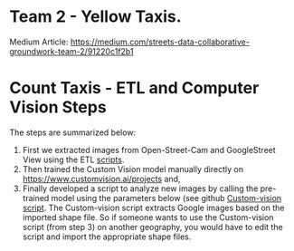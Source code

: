 # Team 2 - Yellow Taxis.

Medium Article: https://medium.com/streets-data-collaborative-groundwork-team-2/91220c1f2b1

# Count Taxis - ETL and Computer Vision Steps

The steps are summarized below:

1. First we extracted images from Open-Street-Cam and GoogleStreet View using the ETL [scripts](https://github.com/Streets-Data-Collaborative/groundwork-detection/tree/master/Taxis/ETL_scripts). 
2. Then trained the Custom Vision model manually directly on https://www.customvision.ai/projects and, 
3. Finally developed a script to analyze new images by calling the pre-trained model using the parameters below (see github [Custom-vision script](https://github.com/Streets-Data-Collaborative/groundwork-detection/blob/master/Taxis/CustomVisionPrediction_scripts/Cab_Counting_Neighborhoods.ipynb).
The  Custom-vision script extracts Google images based on the imported shape file. So if someone wants to use the  Custom-vision script (from step 3) on another geography, you would have to edit the script and import the appropriate shape files.
